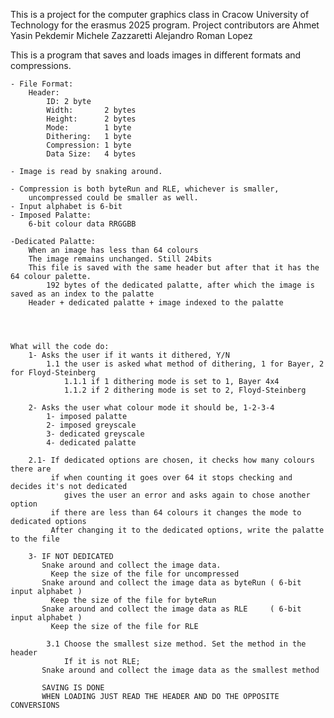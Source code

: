 This is a project for the computer graphics class in Cracow University of Technology for the erasmus 2025 program.
Project contributors are
  Ahmet Yasin Pekdemir
  Michele Zazzaretti
  Alejandro Roman Lopez

This is a program that saves and loads images in different formats and compressions.


	- File Format:
		Header:
			ID: 2 byte
			Width:       2 bytes
			Height:      2 bytes
			Mode:        1 byte
			Dithering:   1 byte
			Compression: 1 byte
			Data Size:   4 bytes

	- Image is read by snaking around. 
	
	- Compression is both byteRun and RLE, whichever is smaller, 
		uncompressed could be smaller as well.
	- Input alphabet is 6-bit
	- Imposed Palatte:
		6-bit colour data RRGGBB
		
	-Dedicated Palatte:
		When an image has less than 64 colours
		The image remains unchanged. Still 24bits
		This file is saved with the same header but after that it has the 64 colour palette. 
			192 bytes of the dedicated palatte, after which the image is saved as an index to the palatte
		Header + dedicated palatte + image indexed to the palatte
	
	
	
	
	What will the code do:
		1- Asks the user if it wants it dithered, Y/N
			1.1 the user is asked what method of dithering, 1 for Bayer, 2 for Floyd-Steinberg
				1.1.1 if 1 dithering mode is set to 1, Bayer 4x4
				1.1.2 if 2 dithering mode is set to 2, Floyd-Steinberg
				
		2- Asks the user what colour mode it should be, 1-2-3-4
			1- imposed palatte
			2- imposed greyscale
			3- dedicated greyscale
			4- dedicated palatte
		
		2.1- If dedicated options are chosen, it checks how many colours there are
			 if when counting it goes over 64 it stops checking and decides it's not dedicated
				gives the user an error and asks again to chose another option
			 if there are less than 64 colours it changes the mode to dedicated options
			 After changing it to the dedicated options, write the palatte to the file
		
		3- IF NOT DEDICATED
		   Snake around and collect the image data.
			 Keep the size of the file for uncompressed
		   Snake around and collect the image data as byteRun ( 6-bit input alphabet )
			 Keep the size of the file for byteRun
		   Snake around and collect the image data as RLE     ( 6-bit input alphabet )
			 Keep the size of the file for RLE
			 
			3.1 Choose the smallest size method. Set the method in the header
				If it is not RLE;
		   Snake around and collect the image data as the smallest method
		   
		   SAVING IS DONE
		   WHEN LOADING JUST READ THE HEADER AND DO THE OPPOSITE CONVERSIONS
			
